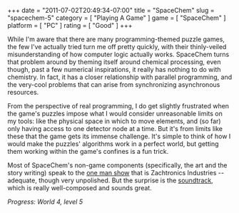 +++
date = "2011-07-02T20:49:34-07:00"
title = "SpaceChem"
slug = "spacechem-5"
category = [ "Playing A Game" ]
game = [ "SpaceChem" ]
platform = [ "PC" ]
rating = [ "Good" ]
+++

While I'm aware that there are many programming-themed puzzle games, the few I've actually tried turn me off pretty quickly, with their thinly-veiled misunderstanding of how computer logic actually works.  SpaceChem turns that problem around by theming itself around chemical processing, even though, past a few numerical inspirations, it really has nothing to do with chemistry.  In fact, it has a closer relationship with parallel programming, and the very-cool problems that can arise from synchronizing asynchronous resources.

From the perspective of real programming, I do get slightly frustrated when the game's puzzles impose what I would consider unreasonable limits on my tools: like the physical space in which to move elements, and (so far) only having access to one detector node at a time.  But it's from limits like these that the game gets its immense challenge.  It's simple to think of how I would make the puzzles' algorithms work in a perfect world, but getting them working within the game's confines is a fun trick.

Most of SpaceChem's non-game components (specifically, the art and the story writing) speak to the <a href="http://en.wikipedia.org/wiki/Zachary_Barth">one man show</a> that is Zachtronics Industries -- adequate, though very unpolished.  But the surprise is the <a href="http://www.jamendo.com/en/album/83228">soundtrack</a>, which is really well-composed and sounds great.

<i>Progress: World 4, level 5</i>